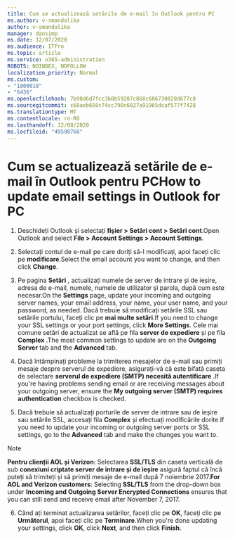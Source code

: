 ```yaml
---
title: Cum se actualizează setările de e-mail în Outlook pentru PC
ms.author: v-smandalika
author: v-smandalika
manager: dansimp
ms.date: 12/07/2020
ms.audience: ITPro
ms.topic: article
ms.service: o365-administration
ROBOTS: NOINDEX, NOFOLLOW
localization_priority: Normal
ms.custom:
- "1800018"
- "6436"
ms.openlocfilehash: 7b98d6d7fcc3b8b59207c868c606730828d677c8
ms.sourcegitcommit: c68aeb650c74cc790c6027a91965dcaf577f7428
ms.translationtype: MT
ms.contentlocale: ro-RO
ms.lasthandoff: 12/08/2020
ms.locfileid: "49598768"
---
```

# <a name="how-to-update-email-settings-in-outlook-for-pc"></a><span data-ttu-id="c1961-102">Cum se actualizează setările de e-mail în Outlook pentru PC</span><span class="sxs-lookup"><span data-stu-id="c1961-102">How to update email settings in Outlook for PC</span></span>

1. <span data-ttu-id="c1961-103">Deschideți Outlook și selectați **fișier > Setări cont > Setări cont**.</span><span class="sxs-lookup"><span data-stu-id="c1961-103">Open Outlook and select **File > Account Settings > Account Settings**.</span></span>

2. <span data-ttu-id="c1961-104">Selectați contul de e-mail pe care doriți să-l modificați, apoi faceți clic pe **modificare**.</span><span class="sxs-lookup"><span data-stu-id="c1961-104">Select the email account you want to change, and then click **Change**.</span></span> 

3. <span data-ttu-id="c1961-105">Pe pagina **Setări** , actualizați numele de server de intrare și de ieșire, adresa de e-mail, numele, numele de utilizator și parola, după cum este necesar.</span><span class="sxs-lookup"><span data-stu-id="c1961-105">On the **Settings** page, update your incoming and outgoing server names, your email address, your name, your user name, and your password, as needed.</span></span> <span data-ttu-id="c1961-106">Dacă trebuie să modificați setările SSL sau setările portului, faceți clic pe **mai multe setări**.</span><span class="sxs-lookup"><span data-stu-id="c1961-106">If you need to change your SSL settings or your port settings, click **More Settings**.</span></span> <span data-ttu-id="c1961-107">Cele mai comune setări de actualizat se află pe fila **server de expediere** și pe fila **Complex** .</span><span class="sxs-lookup"><span data-stu-id="c1961-107">The most common settings to update are on the **Outgoing Server** tab and the **Advanced** tab.</span></span>

4. <span data-ttu-id="c1961-108">Dacă întâmpinați probleme la trimiterea mesajelor de e-mail sau primiți mesaje despre serverul de expediere, asigurați-vă că este bifată caseta de selectare **serverul de expediere (SMTP) necesită autentificare** .</span><span class="sxs-lookup"><span data-stu-id="c1961-108">If you're having problems sending email or are receiving messages about your outgoing server, ensure the **My outgoing server (SMTP) requires authentication** checkbox is checked.</span></span>

5. <span data-ttu-id="c1961-109">Dacă trebuie să actualizați porturile de server de intrare sau de ieșire sau setările SSL, accesați fila **Complex** și efectuați modificările dorite.</span><span class="sxs-lookup"><span data-stu-id="c1961-109">If you need to update your incoming or outgoing server ports or SSL settings, go to the **Advanced** tab and make the changes you want to.</span></span>

> [!NOTE]
> <span data-ttu-id="c1961-110">**Pentru clienții AOL și Verizon**: Selectarea **SSL/TLS** din caseta verticală de sub **conexiuni criptate server de intrare și de ieșire** asigură faptul că încă puteți să trimiteți și să primiți mesaje de e-mail după 7 noiembrie 2017.</span><span class="sxs-lookup"><span data-stu-id="c1961-110">**For AOL and Verizon customers**: Selecting **SSL/TLS** from the drop-down box under **Incoming and Outgoing Server Encrypted Connections** ensures that you can still send and receive email after November 7, 2017.</span></span>

6. <span data-ttu-id="c1961-111">Când ați terminat actualizarea setărilor, faceți clic pe **OK**, faceți clic pe **Următorul**, apoi faceți clic pe **Terminare**.</span><span class="sxs-lookup"><span data-stu-id="c1961-111">When you're done updating your settings, click **OK**, click **Next**, and then click **Finish**.</span></span>


